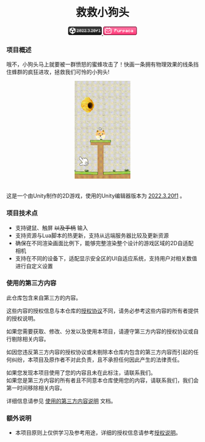 <div align="center">

# 救救小狗头

<a href="https://unity.com/releases/editor/whats-new/2022.3.20#notes">
<img src="./docs/images/badge_unity.png" alt="unity_version_2022.3.20f1" height=22 />
</a>
<a href="https://space.bilibili.com/3546697445673471">
<img src="./docs/images/badge_btv.png" alt="bilibili_purpaca" height=22 />
</a>

</div>

### 项目概述
哦不，小狗头马上就要被一群愤怒的蜜蜂攻击了！快画一条拥有物理效果的线条挡住蜂群的疯狂进攻，拯救我们可怜的小狗头! 

<div align="center">

<img src="./docs/images/readme_game-sample.gif" alt="game_sample" height=256 />

<br/>
<br/>

</div>

这是一个由Unity制作的2D游戏，使用的Unity编辑器版本为 [2022.3.20f1](https://unity.com/releases/editor/whats-new/2022.3.20#notes) 。

### 项目技术点
- 支持键鼠、触屏 ~~以及手柄~~ 输入
- 支持资源与Lua脚本的热更新，支持从远端服务器比较及更新资源
- 确保在不同渲染画面比例下，能够完整渲染整个设计的游戏区域的2D自适配相机
- 支持在不同的设备下，适配显示安全区的UI自适应系统，支持用户对相关数值进行自定义设置

### 使用的第三方内容
此仓库包含来自第三方的内容。  

这些内容的授权信息与本仓库的[授权协议](LICENSE.md)不同，请务必参考这些内容的所有者提供的授权说明。  
  
如果您需要获取、修改、分发以及使用本项目，请遵守第三方内容的授权协议或自行剔除相关内容。 

如因您违反第三方内容的授权协议或未剔除本仓库内包含的第三方内容而引起的任何纠纷，本项目及原作者不对此负责，且不承担任何因此产生的法律责任。
  
如果您发现本项目使用了您的内容且未在此标注，请联系我们。  
如果您是第三方内容的所有者且不同意本仓库使用您的内容，请联系我们，我们会第一时间移除相关内容。  
  
详细信息请参见 [使用的第三方内容说明](./docs/cn/third-party.md) 文档。 

### 额外说明
- 本项目原则上仅供学习及参考用途，详细的授权信息请参考[授权说明](LICENSE.md)。